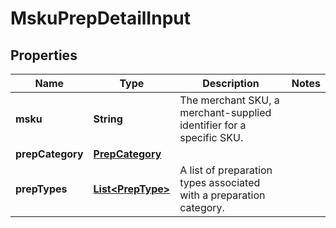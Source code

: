 
# MskuPrepDetailInput

## Properties
Name | Type | Description | Notes
------------ | ------------- | ------------- | -------------
**msku** | **String** | The merchant SKU, a merchant-supplied identifier for a specific SKU. | 
**prepCategory** | [**PrepCategory**](PrepCategory.md) |  | 
**prepTypes** | [**List&lt;PrepType&gt;**](PrepType.md) | A list of preparation types associated with a preparation category. | 



